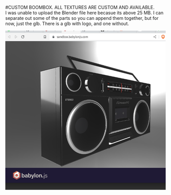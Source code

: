 #CUSTOM BOOMBOX. ALL TEXTURES ARE CUSTOM AND AVAILABLE.  
I was unable to upload the Blender file here becasue its above 25 MB. I can separate out some of the parts so you can append them together, but for now, just the glb. There is a glb with logo, and one without.


![a screenshot of glb uploaded to sandbox](boomboxgltf.png)
